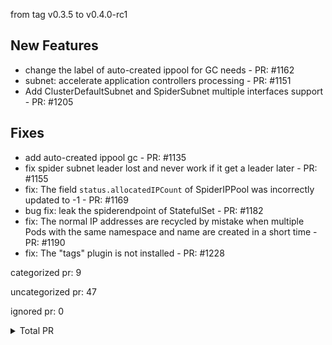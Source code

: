 from tag v0.3.5 to v0.4.0-rc1

## New Features

- change the label of auto-created ippool for GC needs - PR: #1162
- subnet: accelerate application controllers processing - PR: #1151
- Add ClusterDefaultSubnet and SpiderSubnet multiple interfaces support - PR: #1205

## Fixes

- add auto-created ippool gc - PR: #1135
- fix spider subnet leader lost and never work if it get a leader later - PR: #1155
- fix: The field `status.allocatedIPCount` of SpiderIPPool was incorrectly updated to -1 - PR: #1169
- bug fix: leak the spiderendpoint of StatefulSet - PR: #1182
- fix: The normal IP addresses are recycled by mistake when multiple Pods with the same namespace and name are created in a short time - PR: #1190
- fix: The "tags" plugin is not installed - PR: #1228



categorized pr: 9

uncategorized pr: 47

ignored pr: 0

<details>
<summary>Total PR</summary>

https://github.com/spidernet-io/spiderpool/compare/v0.3.5...v0.4.0-rc1
</details>